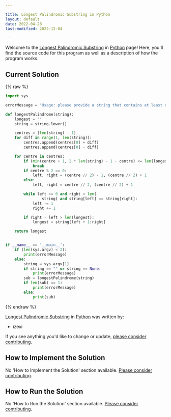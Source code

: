 ```yaml
---

title: Longest Palindromic Substring in Python
layout: default
date: 2022-04-28
last-modified: 2022-12-04

---
```


Welcome to the [Longest Palindromic Substring](https://sampleprograms.io/projects/longest-palindromic-substring) in [Python](https://sampleprograms.io/languages/python) page! Here, you'll find the source code for this program as well as a description of how the program works.

## Current Solution

{% raw %}

```python
import sys

errorMessage = "Usage: please provide a string that contains at least one palindrome"

def longestPalindrome(string):
    longest = ""
    string = string.lower()

    centres = [len(string) - 1]
    for diff in range(1, len(string)):
        centres.append(centres[0] + diff)
        centres.append(centres[0] - diff)

    for centre in centres:
        if (min(centre + 1, 2 * len(string) - 1 - centre) <= len(longest)):
            break
        if centre % 2 == 0:
            left, right = (centre // 2) - 1, (centre // 2) + 1
        else:
            left, right = centre // 2, (centre // 2) + 1

        while left >= 0 and right < len(
                string) and string[left] == string[right]:
            left -= 1
            right += 1

        if right - left > len(longest):
            longest = string[left + 1:right]

    return longest


if __name__ == '__main__':
    if (len(sys.argv) < 2):
        print(errorMessage)
    else:
        string = sys.argv[1]
        if string == "" or string == None:
            print(errorMessage)
        sub = longestPalindrome(string)
        if len(sub) == 1:
            print(errorMessage)
        else:
            print(sub)
```

{% endraw %}

[Longest Palindromic Substring](https://sampleprograms.io/projects/longest-palindromic-substring) in [Python](https://sampleprograms.io/languages/python) was written by:

- izexi

If you see anything you'd like to change or update, [please consider contributing](https://github.com/TheRenegadeCoder/sample-programs).

## How to Implement the Solution

No 'How to Implement the Solution' section available. [Please consider contributing](https://github.com/TheRenegadeCoder/sample-programs-website).

## How to Run the Solution

No 'How to Run the Solution' section available. [Please consider contributing](https://github.com/TheRenegadeCoder/sample-programs-website).